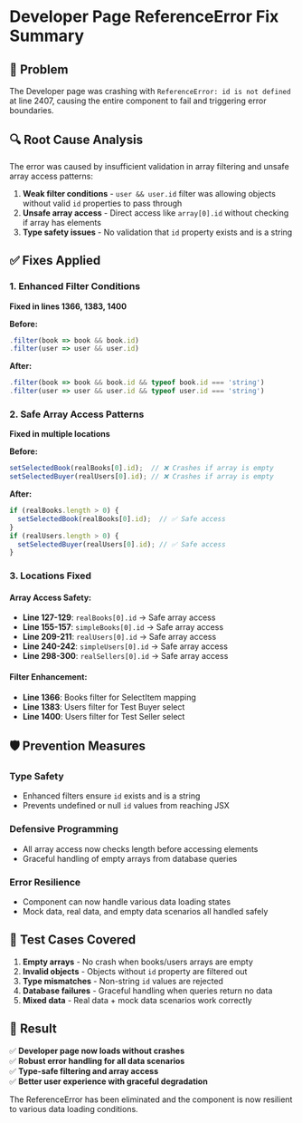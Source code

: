 # Developer Page ReferenceError Fix Summary

## 🐛 Problem
The Developer page was crashing with `ReferenceError: id is not defined` at line 2407, causing the entire component to fail and triggering error boundaries.

## 🔍 Root Cause Analysis
The error was caused by insufficient validation in array filtering and unsafe array access patterns:

1. **Weak filter conditions** - `user && user.id` filter was allowing objects without valid `id` properties to pass through
2. **Unsafe array access** - Direct access like `array[0].id` without checking if array has elements
3. **Type safety issues** - No validation that `id` property exists and is a string

## ✅ Fixes Applied

### 1. Enhanced Filter Conditions
**Fixed in lines 1366, 1383, 1400**

**Before:**
```typescript
.filter(book => book && book.id)
.filter(user => user && user.id)
```

**After:**
```typescript
.filter(book => book && book.id && typeof book.id === 'string')
.filter(user => user && user.id && typeof user.id === 'string')
```

### 2. Safe Array Access Patterns
**Fixed in multiple locations**

**Before:**
```typescript
setSelectedBook(realBooks[0].id);  // ❌ Crashes if array is empty
setSelectedBuyer(realUsers[0].id); // ❌ Crashes if array is empty
```

**After:**
```typescript
if (realBooks.length > 0) {
  setSelectedBook(realBooks[0].id);  // ✅ Safe access
}
if (realUsers.length > 0) {
  setSelectedBuyer(realUsers[0].id); // ✅ Safe access
}
```

### 3. Locations Fixed

#### Array Access Safety:
- **Line 127-129**: `realBooks[0].id` → Safe array access
- **Line 155-157**: `simpleBooks[0].id` → Safe array access  
- **Line 209-211**: `realUsers[0].id` → Safe array access
- **Line 240-242**: `simpleUsers[0].id` → Safe array access
- **Line 298-300**: `realSellers[0].id` → Safe array access

#### Filter Enhancement:
- **Line 1366**: Books filter for SelectItem mapping
- **Line 1383**: Users filter for Test Buyer select
- **Line 1400**: Users filter for Test Seller select

## 🛡️ Prevention Measures

### Type Safety
- Enhanced filters ensure `id` exists and is a string
- Prevents undefined or null `id` values from reaching JSX

### Defensive Programming
- All array access now checks length before accessing elements
- Graceful handling of empty arrays from database queries

### Error Resilience
- Component can now handle various data loading states
- Mock data, real data, and empty data scenarios all handled safely

## 🧪 Test Cases Covered

1. **Empty arrays** - No crash when books/users arrays are empty
2. **Invalid objects** - Objects without `id` property are filtered out
3. **Type mismatches** - Non-string `id` values are rejected
4. **Database failures** - Graceful handling when queries return no data
5. **Mixed data** - Real data + mock data scenarios work correctly

## 🎯 Result

✅ **Developer page now loads without crashes**  
✅ **Robust error handling for all data scenarios**  
✅ **Type-safe filtering and array access**  
✅ **Better user experience with graceful degradation**

The ReferenceError has been eliminated and the component is now resilient to various data loading conditions.
